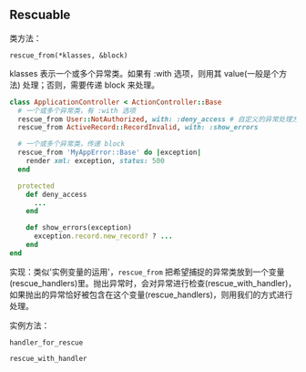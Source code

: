 ## Rescuable

类方法：

`rescue_from(*klasses, &block)`

klasses 表示一个或多个异常类。如果有 :with 选项，则用其 value(一般是个方法) 处理；否则，需要传递 block 来处理。

```ruby
class ApplicationController < ActionController::Base
  # 一个或多个异常类，有 :with 选项
  rescue_from User::NotAuthorized, with: :deny_access # 自定义的异常处理方法
  rescue_from ActiveRecord::RecordInvalid, with: :show_errors

  # 一个或多个异常类，传递 block
  rescue_from 'MyAppError::Base' do |exception|
    render xml: exception, status: 500
  end

  protected
    def deny_access
      ...
    end

    def show_errors(exception)
      exception.record.new_record? ? ...
    end
end
```

实现：类似'实例变量的运用'，`rescue_from` 把希望捕捉的异常类放到一个变量(rescue_handlers)里。抛出异常时，会对异常进行检查(rescue_with_handler)，如果抛出的异常恰好被包含在这个变量(rescue_handlers)，则用我们的方式进行处理。

实例方法：

```
handler_for_rescue

rescue_with_handler
```
